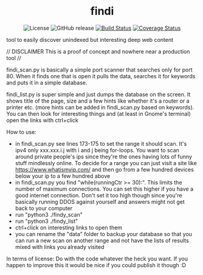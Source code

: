 <h1 align = "center"> findi </h1>    
<div align = "center">
 
![License](https://img.shields.io/crates/l/rustc-serialize.svg)
![GitHub release](https://img.shields.io/badge/release-v1.0-red.svg)
[![Build Status](https://travis-ci.org/Darius1/findi.svg?branch=development)](https://travis-ci.org/Darius1/findi)
[![Coverage Status](https://coveralls.io/repos/github/Darius1/findi/badge.svg?branch=development)](https://coveralls.io/github/Darius1/findi?branch=master)
</div>

tool to easily discover unindexed but interesting deep web content

// DISCLAIMER This is a proof of concept and nowhere near a production tool //

findi_scan.py is basically a simple port scanner that searches only for port 80. When it finds one that is open it pulls the data, searches it for keywords and puts it in a simple database. 

findi_list.py is super simple and just dumps the database on the screen. It shows title of the page, size and a few hints like whether it's a router or a printer etc. (more hints can be added in findi_scan.py based on keywords).
You can then look for interesting things and (at least in Gnome's terminal) open the links with ctrl+click

How to use:
 - in findi_scan.py see lines 173-175 to set the range it should scan. It's ipv4 only xxx.xxx.i.j with i and j being for-loops. You want to scan around private people's ips since they're the ones having lots of funny stuff mindlessly online. To decide for a range you can just visit a site like https://www.whatismyip.com/ and then go from a few hundred devices below your ip to a few hundred above
 - in findi_scan.py you find "while(runningCtr >= 30):". This limits the number of maximum connections. You can set this higher if you have a good internet connection. Don't set it too high though since you're basically running DDOS against yourself and answers might not get back to your computer
 - run "python3 ./findy_scan"
 - run "python3 ./findy_list"
 - ctrl+click on interesting links to open them
 - you can rename the "data" folder to backup your database so that you can run a new scan on another range and not have the lists of results mixed with links you already visited


In terms of license: Do with the code whatever the heck you want. If you happen to improve this it would be nice if you could publish it though :D
